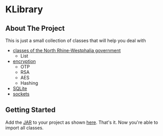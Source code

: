 # KLibrary

## About The Project

This is just a small collection of classes that will help you deal with <br> 
- [classes of the North Rhine-Westphalia government](src/KLibrary/Utils/AbiturKlassenUtils/)
  - List
- [encryption](src/KLibrary/Utils/EncryptionUtils.java)
  - OTP
  - RSA
  - AES
  - Hashing
- [SQLite](src/KLibrary/Utils/SQLUtils.java)
- [sockets](src/KLibrary/Utils/ServerSocketManager.java)

## Getting Started

Add the [JAR](out/artifacts/KLibrary_jar) to your project as shown [here](https://stackoverflow.com/questions/1051640/correct-way-to-add-external-jars-lib-jar-to-an-intellij-idea-project). That's it. Now you're able to import all classes.
